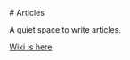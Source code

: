 \# Articles

A quiet space to write articles. 

[Wiki is here](https://github.com/basilicousAlt/Articles/wiki)
